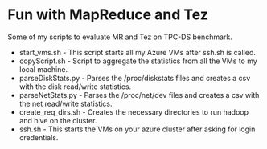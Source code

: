 # Fun with MapReduce and Tez
Some of my scripts to evaluate MR and Tez on TPC-DS benchmark.

* start_vms.sh - This script starts all my Azure VMs after ssh.sh is called.
* copyScript.sh - Script to aggregate the statistics from all the VMs to my local machine.
* parseDiskStats.py - Parses the /proc/diskstats files and creates a csv with the disk read/write statistics.
* parseNetStats.py - Parses the /proc/net/dev files and creates a csv with the net read/write statistics.
* create_req_dirs.sh - Creates the necessary directories to run hadoop and hive on the cluster.
* ssh.sh - This starts the VMs on your azure cluster after asking for login credentials.
